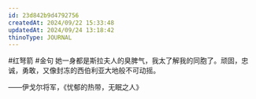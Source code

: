 ```yaml
---
id: 23d842b9d4792756
createdAt: 2024/09/22 15:33:48
updatedAt: 2024/09/24 13:18:42
thinoType: JOURNAL
---
```

#红弩箭 #金句 她一身都是斯拉夫人的臭脾气，我太了解我的同胞了。顽固，忠诚，勇敢，又像封冻的西伯利亚大地般不可动摇。

——伊戈尔将军，《忧郁的热带，无眠之人》